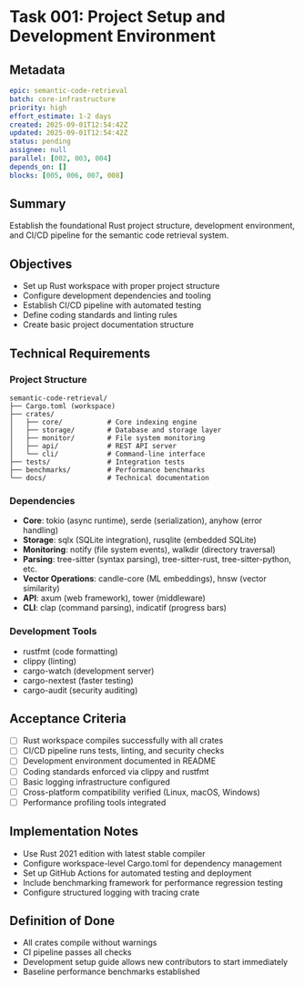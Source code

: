 # Task 001: Project Setup and Development Environment

## Metadata
```yaml
epic: semantic-code-retrieval
batch: core-infrastructure
priority: high
effort_estimate: 1-2 days
created: 2025-09-01T12:54:42Z
updated: 2025-09-01T12:54:42Z
status: pending
assignee: null
parallel: [002, 003, 004]
depends_on: []
blocks: [005, 006, 007, 008]
```

## Summary
Establish the foundational Rust project structure, development environment, and CI/CD pipeline for the semantic code retrieval system.

## Objectives
- Set up Rust workspace with proper project structure
- Configure development dependencies and tooling
- Establish CI/CD pipeline with automated testing
- Define coding standards and linting rules
- Create basic project documentation structure

## Technical Requirements

### Project Structure
```
semantic-code-retrieval/
├── Cargo.toml (workspace)
├── crates/
│   ├── core/           # Core indexing engine
│   ├── storage/        # Database and storage layer
│   ├── monitor/        # File system monitoring
│   ├── api/            # REST API server
│   └── cli/            # Command-line interface
├── tests/              # Integration tests
├── benchmarks/         # Performance benchmarks
└── docs/               # Technical documentation
```

### Dependencies
- **Core**: tokio (async runtime), serde (serialization), anyhow (error handling)
- **Storage**: sqlx (SQLite integration), rusqlite (embedded SQLite)
- **Monitoring**: notify (file system events), walkdir (directory traversal)
- **Parsing**: tree-sitter (syntax parsing), tree-sitter-rust, tree-sitter-python, etc.
- **Vector Operations**: candle-core (ML embeddings), hnsw (vector similarity)
- **API**: axum (web framework), tower (middleware)
- **CLI**: clap (command parsing), indicatif (progress bars)

### Development Tools
- rustfmt (code formatting)
- clippy (linting)
- cargo-watch (development server)
- cargo-nextest (faster testing)
- cargo-audit (security auditing)

## Acceptance Criteria
- [ ] Rust workspace compiles successfully with all crates
- [ ] CI/CD pipeline runs tests, linting, and security checks
- [ ] Development environment documented in README
- [ ] Coding standards enforced via clippy and rustfmt
- [ ] Basic logging infrastructure configured
- [ ] Cross-platform compatibility verified (Linux, macOS, Windows)
- [ ] Performance profiling tools integrated

## Implementation Notes
- Use Rust 2021 edition with latest stable compiler
- Configure workspace-level Cargo.toml for dependency management
- Set up GitHub Actions for automated testing and deployment
- Include benchmarking framework for performance regression testing
- Configure structured logging with tracing crate

## Definition of Done
- All crates compile without warnings
- CI pipeline passes all checks
- Development setup guide allows new contributors to start immediately
- Baseline performance benchmarks established